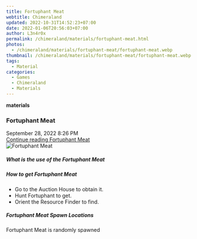 ```yaml
---
title: Fortuphant Meat
webtitle: Chimeraland
updated: 2022-10-31T14:52:23+07:00
date: 2022-01-06T20:56:03+07:00
author: L3n4r0x
permalink: /chimeraland/materials/fortuphant-meat.html
photos:
  - /chimeraland/materials/fortuphant-meat/fortuphant-meat.webp
thumbnail: /chimeraland/materials/fortuphant-meat/fortuphant-meat.webp
tags:
  - Material
categories:
  - Games
  - Chimeraland
  - Materials
---
```


<section id="bootstrap-wrapper"><link rel="stylesheet" href="https://cdn.statically.io/gh/dimaslanjaka/Web-Manajemen/40ac3225/css/bootstrap-4.5-wrapper.css"/><div class="row g-0 border rounded overflow-hidden flex-md-row mb-4 shadow-sm position-relative"><div class="col p-4 d-flex flex-column position-static"><strong class="d-inline-block mb-2 text-success">materials</strong><h3 class="mb-0">Fortuphant Meat</h3><div class="mb-1 text-muted">September 28, 2022 8:26 PM</div><a href="#" class="stretched-link d-none">Continue reading Fortuphant Meat</a></div><div class="col-auto d-none d-lg-block"><img src="/chimeraland/materials/fortuphant-meat/fortuphant-meat.webp" alt="Fortuphant Meat"/></div></div><div class="row"><div class="col-lg-6 col-12 mb-2"><div class="card"><div class="card-body"><h5 class="card-title">What is the use of the Fortuphant Meat</h5><div class="card-text"><ul></ul></div></div></div></div><div class="col-lg-6 col-12 mb-2"><div class="card"><div class="card-body"><h5 class="card-title">How to get Fortuphant Meat</h5><div class="card-text"><ul><li>Go to the Auction House to obtain it.</li><li>Hunt Fortuphant to get.</li><li>Orient the Resource Finder to find.</li></ul></div></div></div></div><div class="col-12 mb-2"><h5>Fortuphant Meat Spawn Locations</h5><p>Fortuphant Meat is randomly spawned</p></div></div></section>